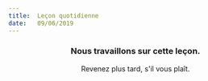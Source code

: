 ```yaml
---
title:  Leçon quotidienne
date:   09/06/2019
---
```


### <center>Nous travaillons sur cette leçon.</center>
<center>Revenez plus tard, s'il vous plaît.</center>